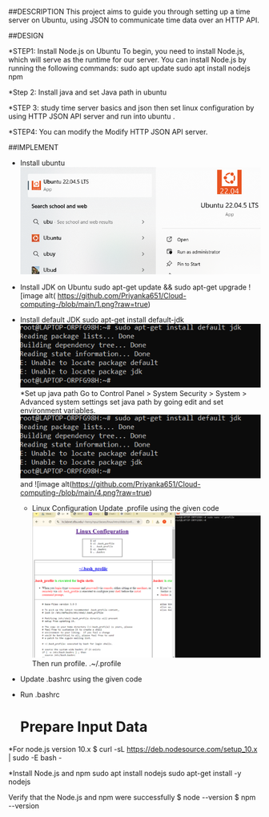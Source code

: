 ##DESCRIPTION
This project aims to guide you through setting up a time server on Ubuntu, using JSON to communicate time data over an HTTP API. 

##DESIGN

 *STEP1: Install Node.js on Ubuntu
 To begin, you need to install Node.js, which will serve as the runtime for our server. You can install Node.js by running the following commands:
  sudo apt update
sudo apt install nodejs npm

*Step 2: Install java and set Java path in ubuntu

*STEP 3: study time server basics and json then set linux configuration by using HTTP JSON API server and run into ubuntu .

*STEP4:  You can modify the Modify HTTP JSON API server.

##IMPLEMENT

  * Install ubuntu 
  ![image alt](https://github.com/Priyanka651/Cloud-computing-/blob/main/Screenshot%202024-10-04%20094517.png?raw=true)
 * Install JDK on Ubuntu 
 sudo apt-get update && sudo apt-get upgrade
 ![image alt( https://github.com/Priyanka651/Cloud-computing-/blob/main/1.png?raw=true)
 * Install default JDK
   sudo apt-get install default-jdk
   ![image alt](https://github.com/Priyanka651/Cloud-computing-/blob/main/2.png?raw=true)
   *Set up java path
   Go to Control Panel > System Security > System > Advanced system settings
   set java path by going edit and set environment variables.
   ![image alt](https://github.com/Priyanka651/Cloud-computing-/blob/main/2.png?raw=true)
   and
   ![image alt(https://github.com/Priyanka651/Cloud-computing-/blob/main/4.png?raw=true)

   * Linux Configuration
 Update .profile using the given code
![image alt](https://github.com/Priyanka651/Cloud-computing-/blob/main/5.png?raw=true)
Then run profile.
.~/.profile
* Update .bashrc using the given code
* Run .bashrc

  # Prepare Input Data
*For node.js version 10.x
$ curl -sL https://deb.nodesource.com/setup_10.x | sudo -E bash -

*Install Node.js and npm
 sudo apt install nodejs
 sudo apt-get install -y nodejs

Verify that the Node.js and npm were successfully
$ node --version
$ npm --version



   
      
